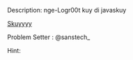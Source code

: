 Description:
nge-Logr00t kuy di javaskuy

<a href="http://31.220.52.164:8080/logroot/">Skuyyyy</a>

Problem Setter : @sanstech_

Hint:
